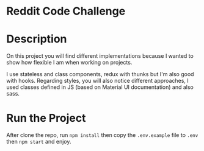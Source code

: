 # Reddit Code Challenge

# Description

On this project you will find different implementations because I wanted to show how flexible I am when working on projects.

I use stateless and class components, redux with thunks but I'm also good with hooks. Regarding styles, you will also notice different approaches, I used classes defined in JS (based on Material UI documentation) and also sass.

# Run the Project

After clone the repo, run `npm install` then copy the `.env.example` file to `.env` then `npm start` and enjoy.
